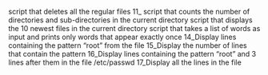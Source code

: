  script that deletes all the regular files
11_ script that counts the number of directories and sub-directories in the current directory
script that displays the 10 newest files in the current directory
script that takes a list of words as input and prints only words that appear exactly once
14_Display lines containing the pattern “root” from the file
15_Display the number of lines that contain the pattern
16_Display lines containing the pattern “root” and 3 lines after them in the file /etc/passwd
17_Display all the lines in the file
